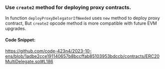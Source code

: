 ### Use `create2` method for deploying proxy contracts.

In function `deployProxyDelegatorIfNeeded` uses `new` method to deploy proxy contract, But `create2` opcode method is more compatible with future EVM upgrades.

#### Code Snippet:

https://github.com/code-423n4/2023-10-ens/blob/1adbe2cce191140657b8bccffab85103953bdccb/contracts/ERC20MultiDelegate.sol#L186
